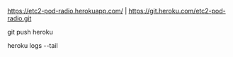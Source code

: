 https://etc2-pod-radio.herokuapp.com/ | https://git.heroku.com/etc2-pod-radio.git

git push heroku

heroku logs --tail

